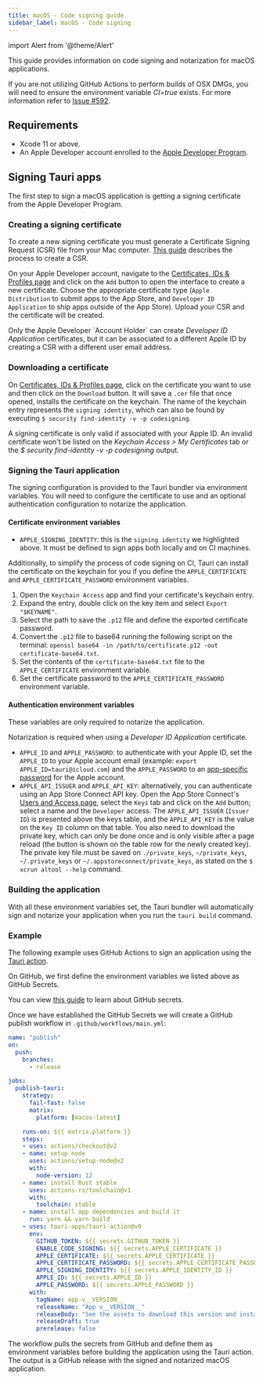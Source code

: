 ```yaml
---
title: macOS - Code signing guide
sidebar_label: macOS - Code signing
---
```


import Alert from '@theme/Alert'

This guide provides information on code signing and notarization for macOS applications.

<Alert title="Note" icon="info-alt">
If you are not utilizing GitHub Actions to perform builds of OSX DMGs, you will need to ensure the environment variable <i>CI=true</i> exists. For more information refer to <a href="https://github.com/tauri-apps/tauri/issues/592">Issue #592</a>.
</Alert>

## Requirements

- Xcode 11 or above.
- An Apple Developer account enrolled to the [Apple Developer Program](https://developer.apple.com/programs/).

## Signing Tauri apps

The first step to sign a macOS application is getting a signing certificate from the Apple Developer Program.

### Creating a signing certificate

To create a new signing certificate you must generate a Certificate Signing Request (CSR) file from your Mac computer. [This guide](https://help.apple.com/developer-account/#/devbfa00fef7) describes the process to create a CSR.

On your Apple Developer account, navigate to the [Certificates, IDs & Profiles page](https://developer.apple.com/account/resources/certificates/list) and click on the `Add` button to open the interface to create a new certificate. Choose the appropriate certificate type (`Apple Distribution` to submit apps to the App Store, and `Developer ID Application` to ship apps outside of the App Store). Upload your CSR and the certificate will be created.

<Alert title="Note" icon="info-alt">
Only the Apple Developer `Account Holder` can create <i>Developer ID Application</i> certificates, but it can be associated to a different Apple ID by creating a CSR with a different user email address.
</Alert>

### Downloading a certificate

On [Certificates, IDs & Profiles page](https://developer.apple.com/account/resources/certificates/list), click on the certificate you want to use and then click on the `Download` button. It will save a `.cer` file that once opened, installs the certificate on the keychain. The name of the keychain entry represents the `signing identity`, which can also be found by executing `$ security find-identity -v -p codesigning`.

<Alert title="Note" icon="info-alt">
A signing certificate is only valid if associated with your Apple ID. An invalid certificate won't be listed on the <i>Keychain Access > My Certificates</i> tab or the <i>$ security find-identity -v -p codesigning</i> output.
</Alert>

### Signing the Tauri application

The signing configuration is provided to the Tauri bundler via environment variables. You will need to configure the certificate to use and an optional authentication configuration to notarize the application.

#### Certificate environment variables

- `APPLE_SIGNING_IDENTITY`: this is the `signing identity` we highlighted above. It must be defined to sign apps both locally and on CI machines.

Additionally, to simplify the process of code signing on CI, Tauri can install the certificate on the keychain for you if you define the `APPLE_CERTIFICATE` and `APPLE_CERTIFICATE_PASSWORD` environment variables.

1. Open the `Keychain Access` app and find your certificate's keychain entry.
2. Expand the entry, double click on the key item and select `Export "$KEYNAME"`.
3. Select the path to save the `.p12` file and define the exported certificate password.
4. Convert the `.p12` file to base64 running the following script on the terminal: `openssl base64 -in /path/to/certificate.p12 -out certificate-base64.txt`.
5. Set the contents of the `certificate-base64.txt` file to the `APPLE_CERTIFICATE` environment variable.
6. Set the certificate password to the `APPLE_CERTIFICATE_PASSWORD` environment variable.

#### Authentication environment variables

These variables are only required to notarize the application.

<Alert title="Note" icon="info-alt">
Notarization is required when using a <i>Developer ID Application</i> certificate.
</Alert>

- `APPLE_ID` and `APPLE_PASSWORD`: to authenticate with your Apple ID, set the `APPLE_ID` to your Apple account email (example: `export APPLE_ID=tauri@icloud.com`) and the `APPLE_PASSWORD` to an [app-specific password](https://support.apple.com/en-ca/HT204397) for the Apple account.
- `APPLE_API_ISSUER` and `APPLE_API_KEY`: alternatively, you can authenticate using an App Store Connect API key. Open the App Store Connect's [Users and Access page](https://appstoreconnect.apple.com/access/users), select the `Keys` tab and click on the `Add` button; select a name and the `Developer` access. The `APPLE_API_ISSUER` (`Issuer ID`) is presented above the keys table, and the `APPLE_API_KEY` is the value on the `Key ID` column on that table. You also need to download the private key, which can only be done once and is only visible after a page reload (the button is shown on the table row for the newly created key). The private key file must be saved on `./private_keys`, `~/private_keys`, `~/.private_keys` or `~/.appstoreconnect/private_keys`, as stated on the `$ xcrun altool --help` command.

### Building the application

With all these environment variables set, the Tauri bundler will automatically sign and notarize your application when you run the `tauri build` command.

### Example

The following example uses GitHub Actions to sign an application using the [Tauri action](https://github.com/tauri-apps/tauri-action).

On GitHub, we first define the environment variables we listed above as GitHub Secrets.

<Alert title="Note" icon="info-alt">
You can view <a href="https://docs.github.com/en/actions/reference/encrypted-secrets">this guide</a> to learn about GitHub secrets. 
</Alert>

Once we have established the GitHub Secrets we will create a GitHub publish workflow in `.github/workflows/main.yml`: 
 
```yml
name: "publish"
on:
  push:
    branches:
      - release

jobs:
  publish-tauri:
    strategy:
      fail-fast: false
      matrix:
        platform: [macos-latest]

    runs-on: ${{ matrix.platform }}
    steps:
    - uses: actions/checkout@v2
    - name: setup node
      uses: actions/setup-node@v2
      with:
        node-version: 12
    - name: install Rust stable
      uses: actions-rs/toolchain@v1
      with:
        toolchain: stable
    - name: install app dependencies and build it
      run: yarn && yarn build
    - uses: tauri-apps/tauri-action@v0
      env:
        GITHUB_TOKEN: ${{ secrets.GITHUB_TOKEN }}
        ENABLE_CODE_SIGNING: ${{ secrets.APPLE_CERTIFICATE }}
        APPLE_CERTIFICATE: ${{ secrets.APPLE_CERTIFICATE }}
        APPLE_CERTIFICATE_PASSWORD: ${{ secrets.APPLE_CERTIFICATE_PASSWORD }}
        APPLE_SIGNING_IDENTITY: ${{ secrets.APPLE_IDENTITY_ID }}
        APPLE_ID: ${{ secrets.APPLE_ID }}
        APPLE_PASSWORD: ${{ secrets.APPLE_PASSWORD }}
      with:
        tagName: app-v__VERSION__
        releaseName: "App v__VERSION__"
        releaseBody: "See the assets to download this version and install."
        releaseDraft: true
        prerelease: false
```

The workflow pulls the secrets from GitHub and define them as environment variables before building the application using the Tauri action. The output is a GitHub release with the signed and notarized macOS application.
